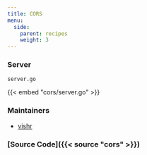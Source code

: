 ```yaml
---
title: CORS
menu:
  side:
    parent: recipes
    weight: 3
---
```


### Server

`server.go`

{{< embed "cors/server.go" >}}

### Maintainers

- [vishr](https://github.com/vishr)

### [Source Code]({{< source "cors" >}})
